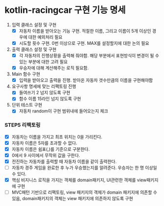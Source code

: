 # kotlin-racingcar 구현 기능 명세

 1. 입력 클래스 설정 및 구현
    - [x] 자동차 이름을 받아오는 기능 구현. 적절한 이름, 그리고 이름이 5개 이상인 경우에 대한 예외처리 필요
    - [x] 시도할 횟수 구현. 0번 이상으로 구현. MAX를 설정할지에 대한 논의 필요
 2. 출력 클래스 설정 및 구현
    - [x] 각 자동차의 진행상황을 출력해 줘야함. 해당 부분에서 표현방식이 변경이 될 수 있는 부분에 대한 고려 필요
    - [x] 우승자에 대해 계산해주는 로직 필요함.
 3. Main 함수 구현
    - [x] 입력을 받아오고 출력을 진행. 받아온 자동차 갯수만큼의 이름을 구현해야함
 4. 요구사항 명세에 맞는 리팩토링 진행
    - [x] 들여쓰기 2 넘지 않도록 구현
    - [x] 함수 이름 15라인 넘지 않도록 구현
 5. 단위 테스트 구현
    - [x] 자동차 random이 구현 범위내에 들어오는지 체크

### STEP5 리팩토링


- [x] 자동차는 이름을 가지고 최초 위치는 0을 가리킨다.
- [x] 자동차 이름은 5자를 초과할 수 없다.
- [x] 자동차 이름은 쉼표(,)를 기준으로 구분한다.
- [x] 0에서 9 사이에서 무작위 값을 구한다.
- [x] 전진하는 자동차를 출력할 때 자동차 이름을 같이 출력한다.
- [ ] 자동차 경주 게임을 완료한 후 누가 우승했는지를 알려준다. 우승자는 한 명 이상일 수 있다.
- [x] 핵심 비지니스 로직을 가지는 객체를 domain패키지, UI관련한 객체를 view패키지에 구현
- [ ] MVC패턴 기반으로 리팩토링, view 패키지의 객체가 domain 패키지에 의존할 수 있음, domain패키지의 객체는 view 패키지에 의존하지 않도록 구현